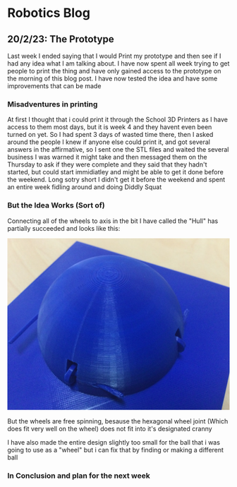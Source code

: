# Robotics Blog

## 20/2/23: The Prototype

Last week I ended saying that I would Print my prototype and then see if I had any idea what I am talking about. I have now spent all week trying to get people to print the thing and have only gained access to the prototype on the morning of this blog post. I have now tested the idea and have some improvements that can be made

### Misadventures in printing

At first I thought that i could print it through the School 3D Printers as I have access to them most days, but it is week 4 and they havent even been turned on yet. So I had spent 3 days of wasted time there, then I asked around the people I knew if anyone else could print it, and got several answers in the affirmative, so I sent one the STL files and waited the several business I was warned it might take and then messaged them on the Thursday to ask if they were complete and they said that they hadn't started, but could start immidiatley and might be able to get it done before the weekend. Long sotry short I didn't get it before the weekend and spent an entire week fidling around and doing Diddly Squat

### But the Idea Works (Sort of) 

Connecting all of the wheels to axis in the bit I have called the "Hull" has partially succeeded and looks like this:

<img src="../Images/Blue Hull.png" width=800px alt="Images/Omniwheel close.png">


But the wheels are free spinning, besause the hexagonal wheel joint (Which does fit very well on the wheel) does not fit into it's designated cranny



I have also made the entire design slightly too small for the ball that i was going to use as a "wheel" but i can fix that by finding or making a different ball

### In Conclusion and plan for the next week

